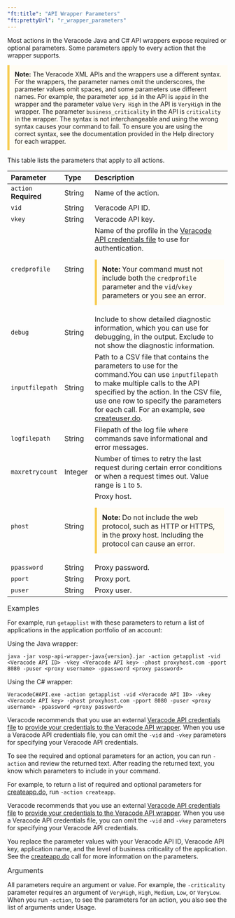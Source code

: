 ```yaml
---
"ft:title": "API Wrapper Parameters"
"ft:prettyUrl": "r_wrapper_parameters"
---
```

Most actions in the Veracode Java and C# API wrappers expose required or optional parameters. Some parameters apply to every action that the wrapper supports.

<p style="background-color:#FFFCF3; padding: 12px; border-left: 5px solid #F7CD55;"><b>Note:</b> The Veracode XML APIs and the wrappers use a different syntax. For the wrappers, the parameter names omit the underscores, the parameter values omit spaces, and some parameters use different names. For example, the parameter <code>app_id</code> in the API is <code>appid</code> in the wrapper and the parameter value <code>Very High</code> in the API is <code>VeryHigh</code> in the wrapper. The parameter <code>business_criticality</code> in the API is <code>criticality</code> in the wrapper. The syntax is not interchangeable and using the wrong syntax causes your command to fail. To ensure you are using the correct syntax, see the documentation provided in the Help directory for each wrapper.</p>

This table lists the parameters that apply to all actions.

|Parameter|Type|Description|
|:--------|:---|:----------|
|`action`<br>**Required**|String|Name of the action.|
|`vid`|String|Veracode API ID.|
|`vkey`|String|Veracode API key.|
|`credprofile`|String|Name of the profile in the [Veracode API credentials file](https://docs.veracode.com/r/c_configure_api_cred_file) to use for authentication.<p style="background-color:#FFFCF3; padding: 12px; border-left: 5px solid #F7CD55;"><b>Note:</b> Your command must not include both the `credprofile` parameter and the `vid`/`vkey` parameters or you see an error.</p>|
|`debug`|String|Include to show detailed diagnostic information, which you can use for debugging, in the output. Exclude to not show the diagnostic information.|
|`inputfilepath`|String|Path to a CSV file that contains the parameters to use for the command.You can use `inputfilepath` to make multiple calls to the API specified by the action. In the CSV file, use one row to specify the parameters for each call. For an example, see [createuser.do](https://docs.veracode.com/r/r_createuser).|
|`logfilepath`|String| Filepath of the log file where commands save informational and error messages.                                                                                                                                                                                                                                   |
|`maxretrycount`|Integer| Number of times to retry the last request during certain error conditions or when a request times out. Value range is `1` to `5`.                                                                                                                                                                                |
|`phost`|String| Proxy host. <p style="background-color:#FFFCF3; padding: 12px; border-left: 5px solid #F7CD55;"><b>Note:</b> Do not include the web protocol, such as HTTP or HTTPS, in the proxy host. Including the protocol can cause an error.</p>                                                                           |
|`ppassword`|String| Proxy password.                                                                                                                                                                                                                                                                                                  |
|`pport`|String| Proxy port.                                                                                                                                                                                                                                                                                                      |
|`puser`|String| Proxy user.                                                                                                                                                                                                                                                                                                      |

<p><span style="font-size: medium;">Examples</span></p>

For example, run `getapplist` with these parameters to return a list of applications in the application portfolio of an account:

Using the Java wrapper:

```
java -jar vosp-api-wrapper-java{version}.jar -action getapplist -vid <Veracode API ID> -vkey <Veracode API key> -phost proxyhost.com -pport 8080 -puser <proxy username> -ppassword <proxy password>
```

Using the C# wrapper:

```
VeracodeC#API.exe -action getapplist -vid <Veracode API ID> -vkey <Veracode API key> -phost proxyhost.com -pport 8080 -puser <proxy username> -ppassword <proxy password>
```

Veracode recommends that you use an external [Veracode API credentials file](https://docs.veracode.com/r/c_configure_api_cred_file) to [provide your credentials to the Veracode API wrapper](https://docs.veracode.com/r/c_wrappers_using_api_creds_file). When you use a Veracode API credentials file, you can omit the `-vid` and `-vkey` parameters for specifying your Veracode API credentials.

To see the required and optional parameters for an action, you can run `-action` and review the returned text. After reading the returned text, you know which parameters to include in your command.

For example, to return a list of required and optional parameters for [createapp.do](https://docs.veracode.com/r/r_createapp), run `-action createapp`.

Veracode recommends that you use an external [Veracode API credentials file](https://docs.veracode.com/r/c_configure_api_cred_file) to [provide your credentials to the Veracode API wrapper](https://docs.veracode.com/r/c_wrappers_using_api_creds_file). When you use a Veracode API credentials file, you can omit the `-vid` and `-vkey` parameters for specifying your Veracode API credentials.

You replace the parameter values with your Veracode API ID, Veracode API key, application name, and the level of business criticality of the application. See the [createapp.do](https://docs.veracode.com/r/r_createapp) call for more information on the parameters.

<p><span style="font-size: medium;">Arguments</span></p>

All parameters require an argument or value. For example, the `-criticality` parameter requires an argument of `VeryHigh`, `High`, `Medium`, `Low`, or `VeryLow`. When you run `-action`, to see the parameters for an action, you also see the list of arguments under Usage.
